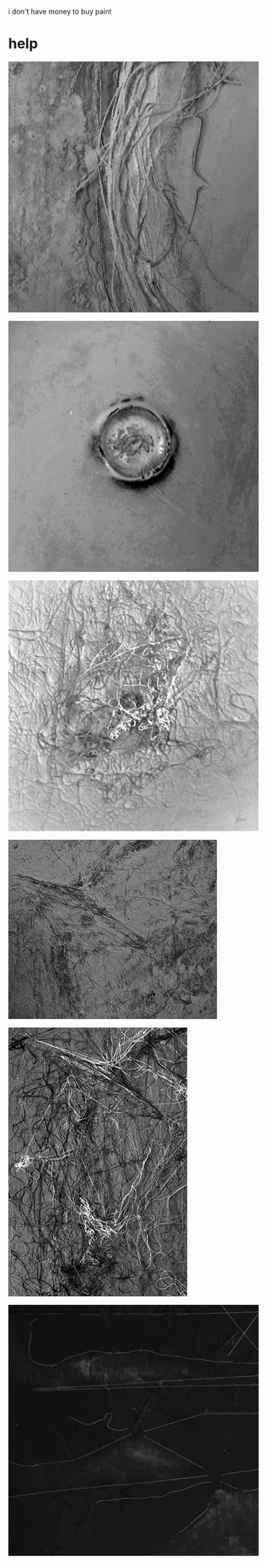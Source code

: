 i don't have money to buy paint

# help

![](./pilt11.jpg)

![](./pilt12.jpg)

![](./pilt13.jpg)

![](./pilt14.jpg)

![](./pilt15.jpg)

![](./pilt16.jpg)
